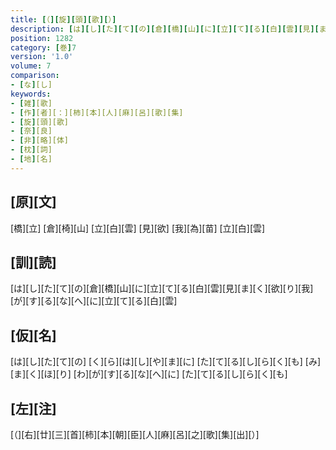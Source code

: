 ```yaml
---
title: [（][旋][頭][歌][）]
description: [は][し][た][て][の][倉][橋][山][に][立][て][る][白][雲][見][ま][く][欲][り][我][が][す][る][な][へ][に][立][て][る][白][雲]
position: 1282
category: [巻]7
version: '1.0'
volume: 7
comparison:
- [な][し]
keywords:
- [雑][歌]
- [作][者][：][柿][本][人][麻][呂][歌][集]
- [旋][頭][歌]
- [奈][良]
- [非][略][体]
- [枕][詞]
- [地][名]
---
```


## [原][文]

[橋][立] [倉][椅][山] [立][白][雲] [見][欲] [我][為][苗] [立][白][雲]

## [訓][読]

[は][し][た][て][の][倉][橋][山][に][立][て][る][白][雲][見][ま][く][欲][り][我][が][す][る][な][へ][に][立][て][る][白][雲]

## [仮][名]

[は][し][た][て][の] [く][ら][は][し][や][ま][に] [た][て][る][し][ら][く][も] [み][ま][く][ほ][り] [わ][が][す][る][な][へ][に] [た][て][る][し][ら][く][も]

## [左][注]

[（][右][廿][三][首][柿][本][朝][臣][人][麻][呂][之][歌][集][出][）]
